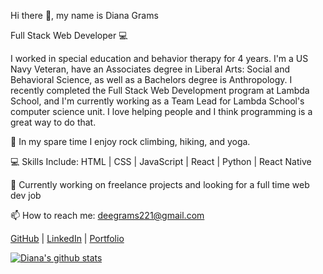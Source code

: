 Hi there 👋, my name is Diana Grams

Full Stack Web Developer 💻

I worked in special education and behavior therapy for 4 years. I'm a US Navy Veteran, have an Associates degree in Liberal Arts: Social and Behavioral Science, as well as a Bachelors degree is Anthropology. I recently completed the Full Stack Web Development program at Lambda School, and I'm currently working as a Team Lead for Lambda School's computer science unit. I love helping people and I think programming is a great way to do that.

🌄 In my spare time I enjoy rock climbing, hiking, and yoga.

💻 Skills Include: HTML | CSS | JavaScript | React | Python | React Native

🔭 Currently working on freelance projects and looking for a full time web dev job

📫 How to reach me: deegrams221@gmail.com

[GitHub](https://github.com/deegrams221) | [LinkedIn](https://www.linkedin.com/in/diana-grams/) | [Portfolio](https://dianagrams.dev/)

  

[![Diana's github stats](https://github-readme-stats.vercel.app/api?username=deegrams221)](https://github.com/deegrams221/github-readme-stats)

